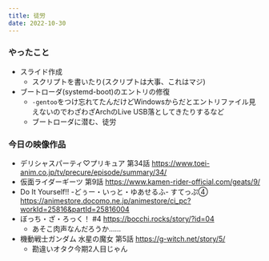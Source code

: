 ```yaml
---
title: 徒労
date: 2022-10-30
---
```


### やったこと
+ スライド作成
  + スクリプトを書いたり(スクリプトは大事、これはマジ)
+ ブートローダ(systemd-boot)のエントリの修復
  + `-gentoo`をつけ忘れてたんだけどWindowsからだとエントリファイル見えないのでわざわざArchのLive USB落としてきたりするなど
  + ブートローダに潜む、徒労

### 今日の映像作品
+ デリシャスパーティ♡プリキュア 第34話 <https://www.toei-anim.co.jp/tv/precure/episode/summary/34/>
+ 仮面ライダーギーツ 第9話 <https://www.kamen-rider-official.com/geats/9/>
+ Do It Yourself!! -どぅー・いっと・ゆあせるふ- すてっぷ④ <https://animestore.docomo.ne.jp/animestore/ci_pc?workId=25816&partId=25816004>
+ ぼっち・ざ・ろっく！ #4 <https://bocchi.rocks/story/?id=04>
  + あそこ肉声なんだろうか……
+ 機動戦士ガンダム 水星の魔女 第5話 <https://g-witch.net/story/5/>
  + 勘違いオタク今期2人目じゃん

